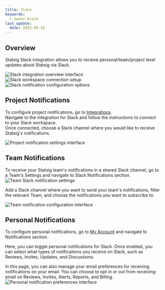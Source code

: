 ```yaml
---
title: Slack
keywords:
  - owner:brock
last_update:
  date: 2025-09-18
---
```


## Overview

Statsig Slack integration allows you to receive personal/team/project level updates about Statsig via Slack.

![Slack integration overview interface](https://github.com/statsig-io/docs/assets/111380336/5f50b18e-9ad9-4477-879a-dc33bb1d135c)
![Slack workspace connection setup](https://github.com/statsig-io/docs/assets/111380336/8ebaaf3e-9fb9-477c-be1d-17275690ab56)
![Slack notification configuration options](https://github.com/statsig-io/docs/assets/111380336/38c587d3-f723-486a-99fb-af515a2c1911)

## Project Notifications
To configure project notifications, go to [Integrations](https://console.statsig.com/integrations).<br />
Navigate to the integration for Slack and follow the instructions to connect to your Slack workspace.<br />
Once connected, choose a Slack channel where you would like to receive Statsig's notifications.

![Project notification settings interface](/img/slack-notifs.png)

## Team Notifications
To receive your Statsig team's notifications in a shared Slack channel, go to a Team's Settings and navigate to Slack Notifications section.<br />
![Team Slack notification settings](/img/team-slack-settings.png)

Add a Slack channel where you want to send your team's notifications, filter the relevant Team, and choose the notifications you want to subscribe to.

![Team notification configuration interface](/img/team-slack-notifs.png)

## Personal Notifications
To configure personal notifications, go to [My Account](https://console.statsig.com/account_settings) and navigate to Notifications section.

Here, you can toggle personal notifications for Slack. Once enabled, you can select what types of notifications you receive on Slack, such as Reviews, Invites, Updates, and Discussions.

In this page, you can also manage your email preferences for receiving notifications on your email. You can choose to opt in or out from receiving email on Reviews, Invites, Alerts, Reports, and Billing.
![Personal notification preferences interface](/img/slack-personal-notifs.png)
